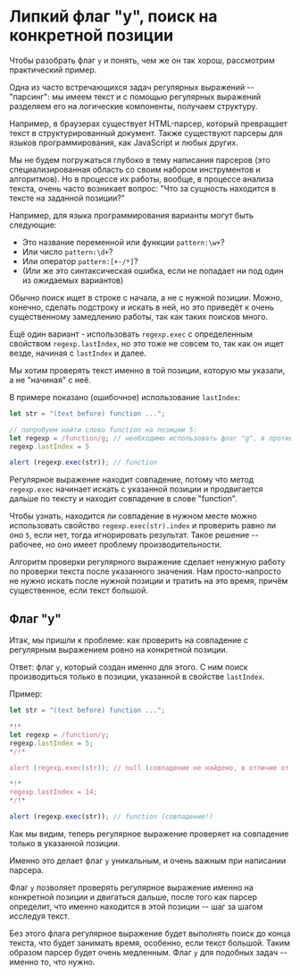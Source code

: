 
# Липкий флаг "y", поиск на конкретной позиции

Чтобы разобрать флаг `y` и понять, чем же он так хорош, рассмотрим практический пример.

Одна из часто встречающихся задач регулярных выражений -- "парсинг": мы имеем текст и с помощью регулярных выражений разделяем его на логические компоненты, получаем структуру.

Например, в браузерах существует HTML-парсер, который превращает текст в структурированный документ. Также существуют парсеры для языков программирования, как JavaScript и любых других.

Мы не будем погружаться глубоко в тему написания парсеров (это специализированная область со своим набором инструментов и алгоритмов). Но в процессе их работы, вообще, в процессе анализа текста, очень часто возникает вопрос: "Что за сущность находится в тексте на заданной позиции?"

Например, для языка программирования варианты могут быть следующие:
- Это название переменной или функции `pattern:\w+`?
- Или число `pattern:\d+`?
- Или оператор `pattern:[+-/*]`?
- (Или же это синтаксическая ошибка, если не попадает ни под один из ожидаемых вариантов)

Обычно поиск ищет в строке с начала, а не с нужной позиции. Можно, конечно, сделать подстроку и искать в ней, но это приведёт к очень существенному замедлению работы, так как таких поисков много.

Ещё один вариант - использовать `regexp.exec` с определенным свойством `regexp.lastIndex`, но это тоже не совсем то, так как он ищет везде, начиная с `lastIndex` и далее.

Мы хотим проверять текст именно в той позиции, которую мы указали, а не "начиная" с неё.

В примере показано (ошибочное) использование `lastIndex`:

```js run
let str = "(text before) function ...";

// попробуем найти слово function на позиции 5:
let regexp = /function/g; // необходимо использовать флаг "g", в противном случае свойство lastIndex будет проигнорировано
regexp.lastIndex = 5

alert (regexp.exec(str)); // function
```

Регулярное выражение находит совпадение, потому что метод `regexp.exec` начинает искать с указанной позиции и продвигается дальше по тексту и находит совпадение в слове "function".

Чтобы узнать, находится ли совпадение в нужном месте можно использовать свойство `regexp.exec(str).index` и проверить равно ли оно `5`, если нет, тогда игнорировать результат. Такое решение -- рабочее, но оно имеет проблему производительности.

Алгоритм проверки регулярного выражение сделает ненужную работу по проверки текста после указанного значения. Нам просто-напросто не нужно искать после нужной позиции и тратить на это время, причём существенное, если текст большой.

## Флаг "y"

Итак, мы пришли к проблеме: как проверить на совпадение с регулярным выражением ровно на конкретной позиции.

Ответ: флаг `y`, который создан именно для этого. С ним поиск производиться только в позиции, указанной в свойстве `lastIndex`.

Пример:

```js run
let str = "(text before) function ...";

*!*
let regexp = /function/y;
regexp.lastIndex = 5;
*/!*

alert (regexp.exec(str)); // null (совпадение не найдено, в отличие от флага "g"!)

*!*
regexp.lastIndex = 14;
*/!*

alert (regexp.exec(str)); // function (совпадение!)
```

Как мы видим, теперь регулярное выражение проверяет на совпадение только в указанной позиции.

Именно это делает флаг `y` уникальным, и очень важным при написании парсера.

Флаг `y` позволяет проверять регулярное выражение именно на конкретной позиции и двигаться дальше, после того как парсер определит, что именно находится в этой позиции -- шаг за шагом исследуя текст.

Без этого флага регулярное выражение будет выполнять поиск до конца текста, что будет занимать время, особенно, если текст большой. Таким образом парсер будет очень медленным. Флаг `y` для подобных задач -- именно то, что нужно.